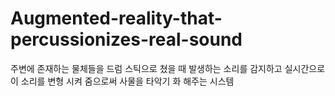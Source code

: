 # Augmented-reality-that-percussionizes-real-sound
주변에 존재하는 물체들을 드럼 스틱으로 쳤을 때 발생하는 소리를 감지하고 실시간으로 이 소리를 변형 시켜 줌으로써 사물을 타악기 화 해주는 시스템
